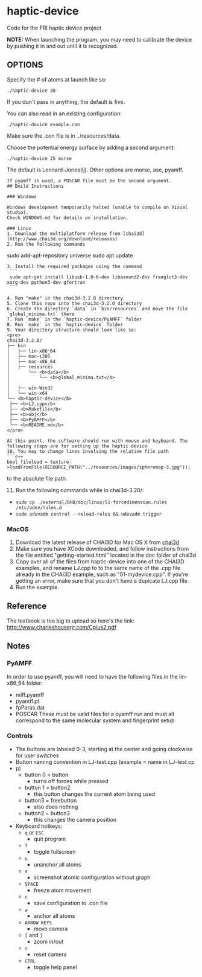 # haptic-device
Code for the FRI haptic device project

**NOTE:** When launching the program, you may need to calibrate the device by pushing it in and out until it is recognized.

## OPTIONS
Specify the # of atoms at launch like so:
```
./haptic-device 38
```
If you don't pass in anything, the default is five.

You can also read in an existing configuration:
```
./haptic-device example.con
```
Make sure the .con file is in ../resources/data.

Choose the potential energy surface by adding a second argument:
```
./haptic-device 25 morse
```
The default is Lennard-Jones(lj). Other options are morse, ase, pyamff.
```
If pyamff is used, a POSCAR file must be the second argument.
## Build Instructions

### Windows

Windows development temporarily halted (unable to compile on Visual Studio).
Check WINDOWS.md for details on installation.

### Linux
1. Download the multiplatform release from [chai3d](http://www.chai3d.org/download/releases)
2. Run the following commands
   ```
   sudo add-apt-repository universe
   sudo apt update
   ```
3. Install the required packages using the command
    ```
    sudo apt-get install libusb-1.0-0-dev libasound2-dev freeglut3-dev xorg-dev python3-dev gfortran
    ```

4. Run "make" in the chai3d-3.2.0 directory
5. Clone this repo into the chai3d-3.2.0 directory
6. Create the directory `data` in `bin/resources` and move the file `global_minima.txt` there
7. Run `make` in the `haptic-device/PyAMFF` folder
8. Run `make` in the `haptic-device` folder
9. Your directory structure should look like so:
<pre>
chai3d-3.2.0/
├── bin
│   ├── lin-x86_64
│   ├── mac-i386
│   ├── mac-x86_64
│   ├── resources
│       └── <b>data</b>
│           └── <b>global_minima.txt</b>
│
│   ├── win-Win32
│   └── win-x64
└── <b>haptic-device</b>
    ├── <b>LJ.cpp</b>
    ├── <b>Makefile</b>
    ├── <b>obj</b>
    ├── <b>PyAMFF</b>    
    └── <b>README.md</b>
</pre>

At this point, the software should run with mouse and keyboard. The following steps are for setting up the haptic device
10. You may to change lines involving the relative file path
```c++
bool fileload = texture->loadFromFile(RESOURCE_PATH("../resources/images/spheremap-3.jpg"));
```
to the absolute file path.

11. Run the following commands while in chai3d-3.20/:
  * `sudo cp ./external/DHD/doc/linux/51-forcedimension.rules /etc/udev/rules.d`
  * `sudo udevadm control --reload-rules && udevadm trigger`

### MacOS
1. Download the latest release of CHAI3D for Mac OS X from [chai3d](http://www.chai3d.org/download/releases)
2. Make sure you have XCode downloaded, and follow instructions from the file entitled "getting-started.html" located in the doc folder of chai3d
3. Copy over all of the files from haptic-device into one of the CHAI3D examples, and rename LJ.cpp to to the same name of the .cpp file already in the CHAI3D example, such as "01-mydevice.cpp". If you're getting an error, make sure that you don't have a dupicate LJ.cpp file.
4. Run the example.


## Reference
The textbook is too big to upload so here's the link: http://www.charleshouserjr.com/Cplus2.pdf


## Notes

### PyAMFF
In order to use pyamff, you will need to have the following files in the lin-x86_64 folder:
   * mlff.pyamff
   * pyamff.pt
   * fpParas.dat
   * POSCAR
These must be valid files for a pyamff run and must all correspond to the same molecular system and fingerprint setup

### Controls
* The buttons are labeled 0-3, starting at the center and going clockwise for user switches
* Button naming convention in LJ-test.cpp (example = name in LJ-test.cp
* p)
    * button 0 = button
        * turns off forces while pressed
    * button 1 = button2
        * this button changes the current atom being used
    * button3 = freebutton
        * also does nothing
    * button2  = button3
        * this changes the camera position
* Keyboard hotkeys:
    * `q` or `ESC`
        * quit program
    * `f`
        * toggle fullscreen
    * `u`
        * unanchor all atoms
    * `s`
        * screenshot atomic configuration without graph
    * `SPACE`
        * freeze atom movement
    * `c`
        * save configuration to .con file
    * `a`
        * anchor all atoms     
    * `ARROW KEYS`
        * move camera
    * `[` and `]`
        * zoom in/out
    * `r`
        * reset camera
    * `CTRL`
        * toggle help panel
